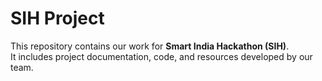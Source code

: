 # SIH Project

This repository contains our work for **Smart India Hackathon (SIH)**.  
It includes project documentation, code, and resources developed by our team. 
